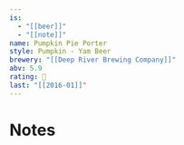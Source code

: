 ```yaml
---
is:
  - "[[beer]]"
  - "[[note]]"
name: Pumpkin Pie Porter
style: Pumpkin - Yam Beer
brewery: "[[Deep River Brewing Company]]"
abv: 5.9
rating: 🤞
last: "[[2016-01]]"
---
```

# Notes

